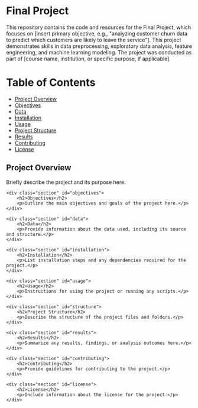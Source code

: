 <h1>Final Project</h1>
This repository contains the code and resources for the Final Project, which focuses on [insert primary objective, e.g., "analyzing customer churn data to predict which customers are likely to leave the service"]. This project demonstrates skills in data preprocessing, exploratory data analysis, feature engineering, and machine learning modeling. The project was conducted as part of [course name, institution, or specific purpose, if applicable].

<h1>Table of Contents</h1>
    <div class="toc">
        <ul>
            <li><a href="#overview">Project Overview</a></li>
            <li><a href="#objectives">Objectives</a></li>
            <li><a href="#data">Data</a></li>
            <li><a href="#installation">Installation</a></li>
            <li><a href="#usage">Usage</a></li>
            <li><a href="#structure">Project Structure</a></li>
            <li><a href="#results">Results</a></li>
            <li><a href="#contributing">Contributing</a></li>
            <li><a href="#license">License</a></li>
        </ul>
    </div>
<div class="section" id="overview">
        <h2>Project Overview</h2>
        <p>Briefly describe the project and its purpose here.</p>
    </div>

    <div class="section" id="objectives">
        <h2>Objectives</h2>
        <p>Outline the main objectives and goals of the project here.</p>
    </div>

    <div class="section" id="data">
        <h2>Data</h2>
        <p>Provide information about the data used, including its source and structure.</p>
    </div>

    <div class="section" id="installation">
        <h2>Installation</h2>
        <p>List installation steps and any dependencies required for the project.</p>
    </div>

    <div class="section" id="usage">
        <h2>Usage</h2>
        <p>Instructions for using the project or running any scripts.</p>
    </div>

    <div class="section" id="structure">
        <h2>Project Structure</h2>
        <p>Describe the structure of the project files and folders.</p>
    </div>

    <div class="section" id="results">
        <h2>Results</h2>
        <p>Summarize any results, findings, or analysis outcomes here.</p>
    </div>

    <div class="section" id="contributing">
        <h2>Contributing</h2>
        <p>Provide guidelines for contributing to the project.</p>
    </div>

    <div class="section" id="license">
        <h2>License</h2>
        <p>Include information about the license for the project.</p>
    </div>
